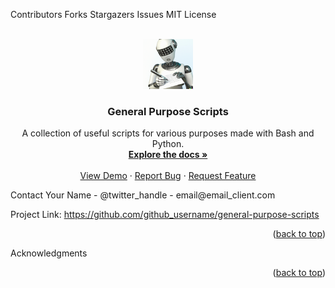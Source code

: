 <!-- PROJECT SHIELDS -->
Contributors
Forks
Stargazers
Issues
MIT License

<!-- PROJECT LOGO -->
<br />
<div align="center">
  <a href="https://github.com/github_username/general-purpose-scripts">
    <img src="writing_bot.png" alt="Logo" width="80" height="80">
  </a>
<h3 align="center">General Purpose Scripts</h3>
  <p align="center">
    A collection of useful scripts for various purposes made with Bash and Python.
    <br />
    <a href="https://github.com/github_username/general-purpose-scripts"><strong>Explore the docs »</strong></a>
    <br />
    <br />
    <a href="https://github.com/github_username/general-purpose-scripts">View Demo</a>
    ·
    <a href="https://github.com/github_username/general-purpose-scripts/issues">Report Bug</a>
    ·
    <a href="https://github.com/github_username/general-purpose-scripts/issues">Request Feature</a>
  </p>
</div>
<!-- CONTACT -->
Contact
Your Name - @twitter_handle - email@email_client.com

Project Link: https://github.com/github_username/general-purpose-scripts

<p align="right">(<a href="#readme-top">back to top</a>)</p>
<!-- ACKNOWLEDGMENTS -->
Acknowledgments
<p align="right">(<a href="#readme-top">back to top</a>)</p>
<!-- MARKDOWN LINKS & IMAGES -->
